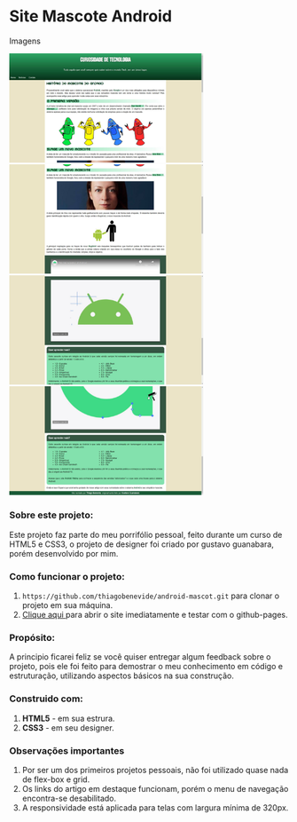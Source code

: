 # Site Mascote Android


Imagens
<div>
  <img src="image/mascote_android1.png" width="350px">
  <img src="image/mascote_android2.png" width="350px">
  <img src="image/mascote_android3.png" width="350px">
  <img src="image/mascote_android4.png" width="350px">
</div>

### Sobre este projeto:
  Este projeto faz parte do meu porrifólio pessoal, feito durante um curso de HTML5 e CSS3, o projeto de designer foi criado por gustavo guanabara, porém desenvolvido por mim.


### Como funcionar o projeto:
1. `https://github.com/thiagobenevide/android-mascot.git` para clonar o projeto em sua máquina.
2. <a href="https://thiagobenevide.github.io/android-mascot/">Clique aqui <a>para abrir o site imediatamente e testar com o github-pages.

### Propósito:
 
  A principio ficarei feliz se você quiser entregar algum feedback sobre o projeto, pois ele foi feito para demostrar o meu conhecimento em código e estruturação, utilizando aspectos básicos na sua construção.
  
### Construido com:
1. **HTML5** - em sua estrura.
2. **CSS3** - em seu designer.
  
### Observações importantes
1. Por ser um dos primeiros projetos pessoais, não foi utilizado quase nada de flex-box e grid.
2. Os links do artigo em destaque funcionam, porém o menu de navegação encontra-se desabilitado.
3. A responsividade está aplicada para telas com largura mínima de 320px.

